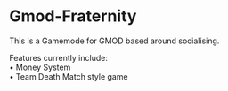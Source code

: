 # Gmod-Fraternity

This is a Gamemode for GMOD based around socialising.  

Features currently include:  
• Money System  
• Team Death Match style game  
